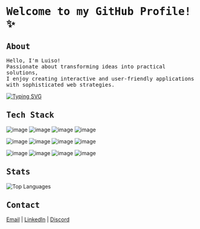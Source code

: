 <h1><samp>Welcome to my GitHub Profile! ✨</samp></h1>

<h2><samp>About</samp></h2>

<p><samp>
  Hello, I'm Luiso! <br/>
  Passionate about transforming ideas into practical solutions, <br/>
  I enjoy creating interactive and user-friendly applications <br/>
  with sophisticated web strategies.
</samp></p>

[![Typing SVG](https://readme-typing-svg.demolab.com?font=&weight=600&size=18&pause=1000&color=E2DA32&width=435&lines=%23intuitive;%23proactive;%23resourceful)](https://git.io/typing-svg)

<h2><samp>Tech Stack</samp></h2>

![image](https://img.shields.io/badge/HTML5-E34F26?style=for-the-badge&logo=html5&logoColor=white)
![image](https://img.shields.io/badge/CSS3-1572B6?style=for-the-badge&logo=css3&logoColor=white)
![image](https://img.shields.io/badge/JavaScript-F7DF1E?style=for-the-badge&logo=javascript&logoColor=black)
![image](https://img.shields.io/badge/TypeScript-007ACC?style=for-the-badge&logo=typescript&logoColor=white)

![image](https://img.shields.io/badge/React-20232A?style=for-the-badge&logo=react&logoColor=61DAFB)
![image](https://img.shields.io/badge/next%20js-000000?style=for-the-badge&logo=nextdotjs&logoColor=white)
![image](https://img.shields.io/badge/Tailwind_CSS-38B2AC?style=for-the-badge&logo=tailwind-css&logoColor=white)
![image](https://img.shields.io/badge/shadcn%2Fui-000000?style=for-the-badge&logo=shadcnui&logoColor=white)

![image](https://img.shields.io/badge/GIT-E44C30?style=for-the-badge&logo=git&logoColor=white)
![image](https://img.shields.io/badge/Node%20js-339933?style=for-the-badge&logo=nodedotjs&logoColor=white)
![image](https://img.shields.io/badge/MySQL-00000F?style=for-the-badge&logo=mysql&logoColor=white)
![image](https://img.shields.io/badge/Figma-F24E1E?style=for-the-badge&logo=figma&logoColor=white)

<h2><samp>Stats</samp></h2> 

![Top Languages](https://github-readme-stats.vercel.app/api/top-langs/?username=solarluiso&layout=compact&theme=dark)

<h2><samp>Contact</samp></h2>

[Email](mailto:solarluiso@gmail.com) | [LinkedIn](https://www.linkedin.com/in/solarluiso/) | [Discord](https://discordapp.com/users/solarluiso)
